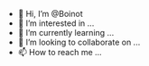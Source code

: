 - 👋 Hi, I’m @Boinot
- 👀 I’m interested in ...
- 🌱 I’m currently learning ...
- 💞️ I’m looking to collaborate on ...
- 📫 How to reach me ...

<!---
Boinot/Boinot is a ✨ special ✨ repository because its `README.md` (this file) appears on your GitHub profile.
You can click the Preview link to take a look at your changes.
--->

